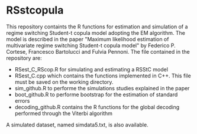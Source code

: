 # RSstcopula
This repository containts the R functions for estimation and simulation of a regime switching Student-t copula model adopting the EM algorithm.
The model is described in the paper "Maximum likelihood estimation of multivariate regime switching Student-t copula model" by Federico P. Cortese, Francesco Bartolucci and Fulvia Pennoni.
The file contained in the repository are:
- RSest_C_RScop.R for simulating and estimating a RSStC model
- RSest_C.cpp which contains the functions implemented in C++. This file must be saved on the working directory.
- sim_github.R to performe the simulations studies explained in the paper
- boot_github.R to performe bootstrap for the estimation of standard errors
- decoding_github.R contains the R functions for the global decoding performed through the Viterbi algorithm

A simulated dataset, named simdata5.txt, is also available.
